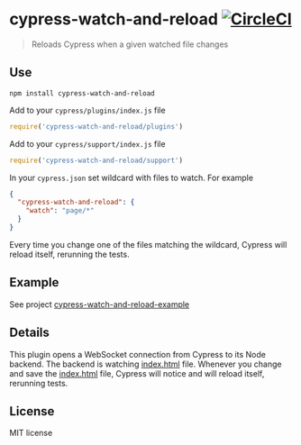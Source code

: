 # cypress-watch-and-reload [![CircleCI](https://circleci.com/gh/bahmutov/cypress-watch-and-reload.svg?style=svg)](https://circleci.com/gh/bahmutov/cypress-watch-and-reload)

> Reloads Cypress when a given watched file changes

## Use

```shell
npm install cypress-watch-and-reload
```

Add to your `cypress/plugins/index.js` file

```js
require('cypress-watch-and-reload/plugins')
```

Add to your `cypress/support/index.js` file

```js
require('cypress-watch-and-reload/support')
```

In your `cypress.json` set wildcard with files to watch. For example

```json
{
  "cypress-watch-and-reload": {
    "watch": "page/*"
  }
}
```

Every time you change one of the files matching the wildcard, Cypress will reload itself, rerunning the tests.

## Example

See project [cypress-watch-and-reload-example](https://github.com/bahmutov/cypress-watch-and-reload-example)

## Details

This plugin opens a WebSocket connection from Cypress to its Node backend. The backend is watching [index.html](index.html) file. Whenever you change and save the [index.html](index.html) file, Cypress will notice and will reload itself, rerunning tests.

## License

MIT license
